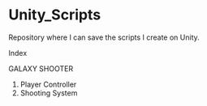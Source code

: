 # Unity_Scripts

Repository where I can save the scripts I create on Unity.


Index

GALAXY SHOOTER
1. Player Controller
2. Shooting System
